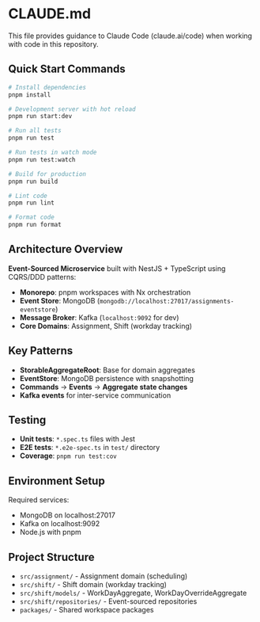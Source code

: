 # CLAUDE.md

This file provides guidance to Claude Code (claude.ai/code) when working with code in this repository.

## Quick Start Commands

```bash
# Install dependencies
pnpm install

# Development server with hot reload
pnpm run start:dev

# Run all tests
pnpm run test

# Run tests in watch mode
pnpm run test:watch

# Build for production
pnpm run build

# Lint code
pnpm run lint

# Format code
pnpm run format
```

## Architecture Overview

**Event-Sourced Microservice** built with NestJS + TypeScript using CQRS/DDD patterns:
- **Monorepo**: pnpm workspaces with Nx orchestration
- **Event Store**: MongoDB (`mongodb://localhost:27017/assignments-eventstore`)
- **Message Broker**: Kafka (`localhost:9092` for dev)
- **Core Domains**: Assignment, Shift (workday tracking)

## Key Patterns

- **StorableAggregateRoot**: Base for domain aggregates
- **EventStore**: MongoDB persistence with snapshotting
- **Commands** → **Events** → **Aggregate state changes**
- **Kafka events** for inter-service communication

## Testing

- **Unit tests**: `*.spec.ts` files with Jest
- **E2E tests**: `*.e2e-spec.ts` in `test/` directory
- **Coverage**: `pnpm run test:cov`

## Environment Setup

Required services:
- MongoDB on localhost:27017
- Kafka on localhost:9092
- Node.js with pnpm

## Project Structure

- `src/assignment/` - Assignment domain (scheduling)
- `src/shift/` - Shift domain (workday tracking)
- `src/shift/models/` - WorkDayAggregate, WorkDayOverrideAggregate
- `src/shift/repositories/` - Event-sourced repositories
- `packages/` - Shared workspace packages